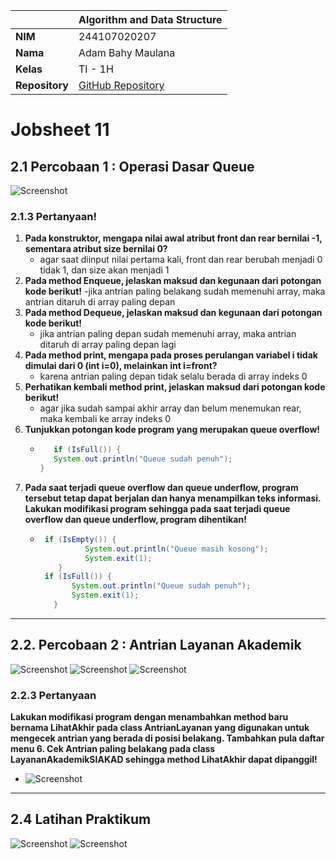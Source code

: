 |                | Algorithm and Data Structure                                                  |
| -------------- | ----------------------------------------------------------------------------- |
| **NIM**        | 244107020207                                                                  |
| **Nama**       | Adam Bahy Maulana                                                             |
| **Kelas**      | TI - 1H                                                                       |
| **Repository** | [GitHub Repository](https://github.com/adambahyn/01_AdamBahyMaulana_PRAKALSD) |

# Jobsheet 11

## 2.1 Percobaan 1 : Operasi Dasar Queue

![Screenshot](1.png)

### **2.1.3 Pertanyaan!**

1. **Pada konstruktor, mengapa nilai awal atribut front dan rear bernilai -1, sementara atribut size bernilai 0?**
   - agar saat diinput nilai pertama kali, front dan rear berubah menjadi 0 tidak 1, dan size akan menjadi 1
2. **Pada method Enqueue, jelaskan maksud dan kegunaan dari potongan kode berikut!**
   -jika antrian paling belakang sudah memenuhi array, maka antrian ditaruh di array paling depan
3. **Pada method Dequeue, jelaskan maksud dan kegunaan dari potongan kode berikut!**
   - jika antrian paling depan sudah memenuhi array, maka antrian ditaruh di array paling depan lagi
4. **Pada method print, mengapa pada proses perulangan variabel i tidak dimulai dari 0 (int i=0), melainkan int i=front?**
   - karena antrian paling depan tidak selalu berada di array indeks 0
5. **Perhatikan kembali method print, jelaskan maksud dari potongan kode berikut!**
   - agar jika sudah sampai akhir array dan belum menemukan rear, maka kembali ke array indeks 0
6. **Tunjukkan potongan kode program yang merupakan queue overflow!**
   -  ```java
         if (IsFull()) {
         System.out.println("Queue sudah penuh");
      }
      ```
7. **Pada saat terjadi queue overflow dan queue underflow, program tersebut tetap dapat berjalan dan hanya menampilkan teks informasi. Lakukan modifikasi program sehingga pada saat terjadi queue overflow dan queue underflow, program dihentikan!**
   - ```java
      if (IsEmpty()) {
               System.out.println("Queue masih kosong");
               System.exit(1);
         }
      if (IsFull()) {
            System.out.println("Queue sudah penuh");
            System.exit(1);
        }   
     ```   



---

## 2.2. Percobaan 2 : Antrian Layanan Akademik

![Screenshot](2.png)
![Screenshot](3.png)
![Screenshot](4.png)

### **2.2.3 Pertanyaan**

**Lakukan modifikasi program dengan menambahkan method baru bernama LihatAkhir pada class AntrianLayanan yang digunakan untuk mengecek antrian yang berada di posisi belakang. Tambahkan pula daftar menu 6. Cek Antrian paling belakang pada class LayananAkademikSIAKAD sehingga method LihatAkhir dapat dipanggil!**
- ![Screenshot](5.png)

---

## 2.4 Latihan Praktikum

![Screenshot](6.png)
![Screenshot](7.png)

